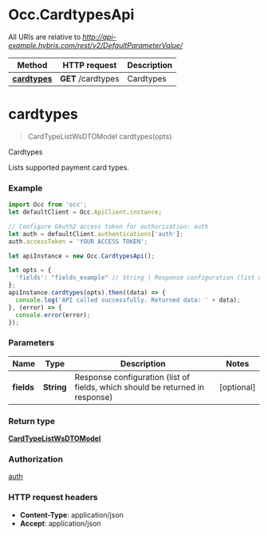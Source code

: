 # Occ.CardtypesApi

All URIs are relative to *http://api-example.hybris.com/rest/v2/DefaultParameterValue/*

Method | HTTP request | Description
------------- | ------------- | -------------
[**cardtypes**](CardtypesApi.md#cardtypes) | **GET** /cardtypes | Cardtypes


<a name="cardtypes"></a>
# **cardtypes**
> CardTypeListWsDTOModel cardtypes(opts)

Cardtypes

Lists supported payment card types. 

### Example
```javascript
import Occ from 'occ';
let defaultClient = Occ.ApiClient.instance;

// Configure OAuth2 access token for authorization: auth
let auth = defaultClient.authentications['auth'];
auth.accessToken = 'YOUR ACCESS TOKEN';

let apiInstance = new Occ.CardtypesApi();

let opts = { 
  'fields': "fields_example" // String | Response configuration (list of fields, which should be returned in response)
};
apiInstance.cardtypes(opts).then((data) => {
  console.log('API called successfully. Returned data: ' + data);
}, (error) => {
  console.error(error);
});

```

### Parameters

Name | Type | Description  | Notes
------------- | ------------- | ------------- | -------------
 **fields** | **String**| Response configuration (list of fields, which should be returned in response) | [optional] 

### Return type

[**CardTypeListWsDTOModel**](CardTypeListWsDTOModel.md)

### Authorization

[auth](../README.md#auth)

### HTTP request headers

 - **Content-Type**: application/json
 - **Accept**: application/json

